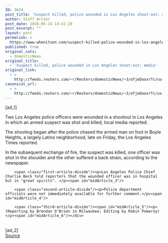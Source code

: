 ```yaml
---
ID: 3624
post_title: 'Suspect killed, police wounded in Los Angeles shoot-out: media'
author: Staff Writer
post_date: 2016-05-14 13:41:20
post_excerpt: ""
layout: post
permalink: >
  https://www.whenitson.com/suspect-killed-police-wounded-in-los-angeles-shoot-out-media/
published: true
original_cats:
  - domesticNews
original_title:
  - 'Suspect killed, police wounded in Los Angeles shoot-out: media'
original_link:
  - >
    http://feeds.reuters.com/~r/Reuters/domesticNews/~3/oTjeDooxrTc/us-california-crime-idUSKCN0Y50DP
canonical_url:
  - >
    http://feeds.reuters.com/~r/Reuters/domesticNews/~3/oTjeDooxrTc/us-california-crime-idUSKCN0Y50DP
---
```

 [ad_1]
<br><div id="articleText">
<span id="midArticle_start"/>

<span class="focusParagraph" readability="4"><p><span class="articleLocatio&lt;/span&gt;n">Two Los Angeles police officers were wounded in a shootout in Los Angeles in which an armed suspect was shot and killed, local media reported. </span></p></span><span id="midArticle_0"/><p>The shooting began after the police chased the armed man on foot in Boyle Heights, a largely Latino neighborhood, late on Friday, the Los Angeles Times reported.  </p><span id="midArticle_1"/><p>In the subsequent exchange of fire, the suspect was killed, one officer was shot in the shoulder and the other suffered a back strain, according to the newspaper.</p><span id="midArticle_2"/>
        
        <span class="first-article-divide"/><p>Los Angeles Police Chief Charlie Beck told reporters that the wounded officer was in hospital but in "great spirits". </p><span id="midArticle_3"/>
        
        <span class="second-article-divide"/><p>Police department officials were not immediately available for further comment.</p><span id="midArticle_4"/>
        
        <span class="third-article-divide"/><span id="midArticle_5"/><p> (Reporting by Brendan O'Brien in Milwaukee; Editing by Robin Pomeroy)</p><span id="midArticle_6"/></div>
<br>[ad_2]
<br><a href="http://feeds.reuters.com/~r/Reuters/domesticNews/~3/oTjeDooxrTc/us-california-crime-idUSKCN0Y50DP">Source </a>